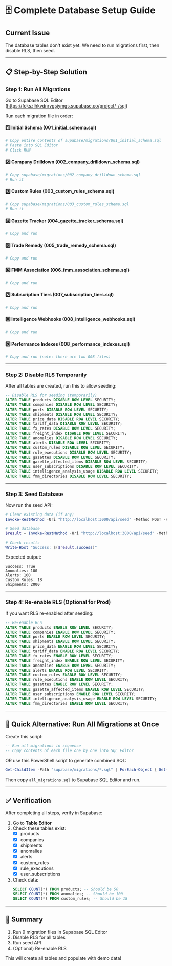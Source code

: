# 🗄️ Complete Database Setup Guide

## Current Issue
The database tables don't exist yet. We need to run migrations first, then disable RLS, then seed.

---

## 📋 Step-by-Step Solution

### Step 1: Run All Migrations

Go to Supabase SQL Editor (https://fckszlhkvdnrvgsjymgs.supabase.co/project/_/sql)

Run each migration file in order:

#### 1️⃣ Initial Schema (001_initial_schema.sql)
```bash
# Copy entire contents of supabase/migrations/001_initial_schema.sql
# Paste into SQL Editor
# Click RUN
```

#### 2️⃣ Company Drilldown (002_company_drilldown_schema.sql)
```bash
# Copy supabase/migrations/002_company_drilldown_schema.sql
# Run it
```

#### 3️⃣ Custom Rules (003_custom_rules_schema.sql)
```bash
# Copy supabase/migrations/003_custom_rules_schema.sql
# Run it
```

#### 4️⃣ Gazette Tracker (004_gazette_tracker_schema.sql)
```bash
# Copy and run
```

#### 5️⃣ Trade Remedy (005_trade_remedy_schema.sql)
```bash
# Copy and run
```

#### 6️⃣ FMM Association (006_fmm_association_schema.sql)
```bash
# Copy and run
```

#### 7️⃣ Subscription Tiers (007_subscription_tiers.sql)
```bash
# Copy and run
```

#### 8️⃣ Intelligence Webhooks (008_intelligence_webhooks.sql)
```bash
# Copy and run
```

#### 9️⃣ Performance Indexes (008_performance_indexes.sql)
```bash
# Copy and run (note: there are two 008 files)
```

---

### Step 2: Disable RLS Temporarily

After all tables are created, run this to allow seeding:

```sql
-- Disable RLS for seeding (temporarily)
ALTER TABLE products DISABLE ROW LEVEL SECURITY;
ALTER TABLE companies DISABLE ROW LEVEL SECURITY;
ALTER TABLE ports DISABLE ROW LEVEL SECURITY;
ALTER TABLE shipments DISABLE ROW LEVEL SECURITY;
ALTER TABLE price_data DISABLE ROW LEVEL SECURITY;
ALTER TABLE tariff_data DISABLE ROW LEVEL SECURITY;
ALTER TABLE fx_rates DISABLE ROW LEVEL SECURITY;
ALTER TABLE freight_index DISABLE ROW LEVEL SECURITY;
ALTER TABLE anomalies DISABLE ROW LEVEL SECURITY;
ALTER TABLE alerts DISABLE ROW LEVEL SECURITY;
ALTER TABLE custom_rules DISABLE ROW LEVEL SECURITY;
ALTER TABLE rule_executions DISABLE ROW LEVEL SECURITY;
ALTER TABLE gazettes DISABLE ROW LEVEL SECURITY;
ALTER TABLE gazette_affected_items DISABLE ROW LEVEL SECURITY;
ALTER TABLE user_subscriptions DISABLE ROW LEVEL SECURITY;
ALTER TABLE intelligence_analysis_usage DISABLE ROW LEVEL SECURITY;
ALTER TABLE fmm_directories DISABLE ROW LEVEL SECURITY;
```

---

### Step 3: Seed Database

Now run the seed API:

```powershell
# Clear existing data (if any)
Invoke-RestMethod -Uri "http://localhost:3000/api/seed" -Method POST -Headers @{"Content-Type"="application/json"} -Body '{"action": "clear"}'

# Seed database
$result = Invoke-RestMethod -Uri "http://localhost:3000/api/seed" -Method POST -Headers @{"Content-Type"="application/json"} -Body '{"action": "seed"}'

# Check results
Write-Host "Success: $($result.success)"
```

Expected output:
```
Success: True
Anomalies: 100
Alerts: 100
Custom Rules: 18
Shipments: 2000
```

---

### Step 4: Re-enable RLS (Optional for Prod)

If you want RLS re-enabled after seeding:

```sql
-- Re-enable RLS
ALTER TABLE products ENABLE ROW LEVEL SECURITY;
ALTER TABLE companies ENABLE ROW LEVEL SECURITY;
ALTER TABLE ports ENABLE ROW LEVEL SECURITY;
ALTER TABLE shipments ENABLE ROW LEVEL SECURITY;
ALTER TABLE price_data ENABLE ROW LEVEL SECURITY;
ALTER TABLE tariff_data ENABLE ROW LEVEL SECURITY;
ALTER TABLE fx_rates ENABLE ROW LEVEL SECURITY;
ALTER TABLE freight_index ENABLE ROW LEVEL SECURITY;
ALTER TABLE anomalies ENABLE ROW LEVEL SECURITY;
ALTER TABLE alerts ENABLE ROW LEVEL SECURITY;
ALTER TABLE custom_rules ENABLE ROW LEVEL SECURITY;
ALTER TABLE rule_executions ENABLE ROW LEVEL SECURITY;
ALTER TABLE gazettes ENABLE ROW LEVEL SECURITY;
ALTER TABLE gazette_affected_items ENABLE ROW LEVEL SECURITY;
ALTER TABLE user_subscriptions ENABLE ROW LEVEL SECURITY;
ALTER TABLE intelligence_analysis_usage ENABLE ROW LEVEL SECURITY;
ALTER TABLE fmm_directories ENABLE ROW LEVEL SECURITY;
```

---

## 🚀 Quick Alternative: Run All Migrations at Once

Create this script:

```sql
-- Run all migrations in sequence
-- Copy contents of each file one by one into SQL Editor
```

OR use this PowerShell script to generate combined SQL:

```powershell
Get-ChildItem -Path "supabase/migrations/*.sql" | ForEach-Object { Get-Content $_.FullName -Raw } | Out-File "all_migrations.sql"
```

Then copy `all_migrations.sql` to Supabase SQL Editor and run.

---

## ✅ Verification

After completing all steps, verify in Supabase:

1. Go to **Table Editor**
2. Check these tables exist:
   - [x] products
   - [x] companies
   - [x] shipments
   - [x] anomalies
   - [x] alerts
   - [x] custom_rules
   - [x] rule_executions
   - [x] user_subscriptions

3. Check data:
   ```sql
   SELECT COUNT(*) FROM products; -- Should be 50
   SELECT COUNT(*) FROM anomalies; -- Should be 100
   SELECT COUNT(*) FROM custom_rules; -- Should be 18
   ```

---

## 🎯 Summary

1. Run 9 migration files in Supabase SQL Editor
2. Disable RLS for all tables
3. Run seed API
4. (Optional) Re-enable RLS

This will create all tables and populate with demo data!
